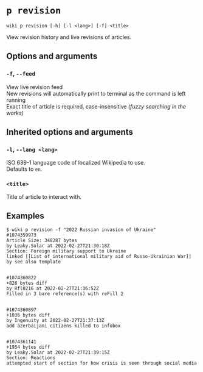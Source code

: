 # `p revision`

```text
wiki p revision [-h] [-l <lang>] [-f] <title>
```

View revision history and live revisions of articles.

## Options and arguments

### **`-f`**, `--feed`

View live revision feed  
New revisions will automatically print to terminal as the command is left running  
Exact title of article is required, case-insensitive *(fuzzy searching in the works)*

## Inherited options and arguments

### **`-l`**, `--lang <lang>`

ISO 639-1 language code of localized Wikipedia to use.  
Defaults to `en`.

### **`<title>`**

Title of article to interact with.

## Examples

```text
$ wiki p revision -f "2022 Russian invasion of Ukraine"
#1074359973
Article Size: 348287 bytes
by Leaky.Solar at 2022-02-27T21:30:18Z
Section: Foreign military support to Ukraine
linked [[List of international military aid of Russo-Ukrainian War]] by see also template


#1074360822
+826 bytes diff
by Rfl0216 at 2022-02-27T21:36:52Z
Filled in 3 bare reference(s) with reFill 2


#1074360897
+1036 bytes diff
by Ingenuity at 2022-02-27T21:37:13Z
add azerbaijani citizens killed to infobox


#1074361141
+1954 bytes diff
by Leaky.Solar at 2022-02-27T21:39:15Z
Section: Reactions
attempted start of section for how crisis is seen through social media
```
